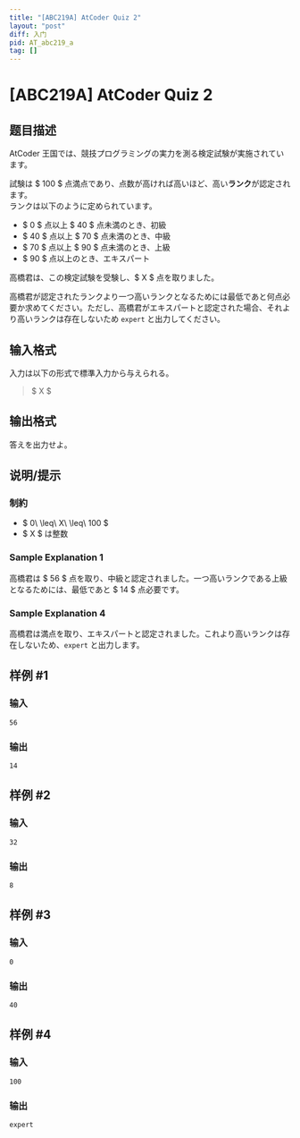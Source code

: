 ```yaml
---
title: "[ABC219A] AtCoder Quiz 2"
layout: "post"
diff: 入门
pid: AT_abc219_a
tag: []
---
```


# [ABC219A] AtCoder Quiz 2

## 题目描述

[problemUrl]: https://atcoder.jp/contests/abc219/tasks/abc219_a

AtCoder 王国では、競技プログラミングの実力を測る検定試験が実施されています。

試験は $ 100 $ 点満点であり、点数が高ければ高いほど、高い**ランク**が認定されます。  
 ランクは以下のように定められています。

- $ 0 $ 点以上 $ 40 $ 点未満のとき、初級
- $ 40 $ 点以上 $ 70 $ 点未満のとき、中級
- $ 70 $ 点以上 $ 90 $ 点未満のとき、上級
- $ 90 $ 点以上のとき、エキスパート

高橋君は、この検定試験を受験し、$ X $ 点を取りました。

高橋君が認定されたランクより一つ高いランクとなるためには最低であと何点必要か求めてください。ただし、高橋君がエキスパートと認定された場合、それより高いランクは存在しないため `expert` と出力してください。

## 输入格式

入力は以下の形式で標準入力から与えられる。

> $ X $

## 输出格式

答えを出力せよ。

## 说明/提示

### 制約

- $ 0\ \leq\ X\ \leq\ 100 $
- $ X $ は整数

### Sample Explanation 1

高橋君は $ 56 $ 点を取り、中級と認定されました。一つ高いランクである上級となるためには、最低であと $ 14 $ 点必要です。

### Sample Explanation 4

高橋君は満点を取り、エキスパートと認定されました。これより高いランクは存在しないため、`expert` と出力します。

## 样例 #1

### 输入

```
56
```

### 输出

```
14
```

## 样例 #2

### 输入

```
32
```

### 输出

```
8
```

## 样例 #3

### 输入

```
0
```

### 输出

```
40
```

## 样例 #4

### 输入

```
100
```

### 输出

```
expert
```

